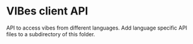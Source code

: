 VIBes client API
================
API to access vibes from different languages.
Add language specific API files to a subdirectory of this folder.
